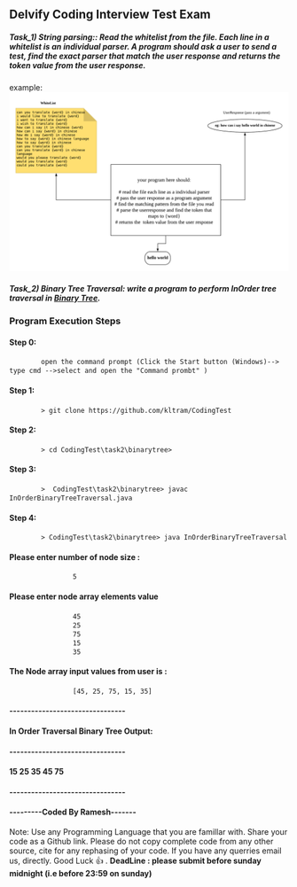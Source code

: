 ## Delvify Coding Interview Test Exam

##### Task_1) String parsing:: Read the whitelist from the file. Each line in a whitelist is an individual parser. A program should ask a user to send a test, find the exact parser that match the user response and returns the token value from the user response. 
example: ![Task 1](/images/Task1.png)

##### Task_2) Binary Tree Traversal: write a program to perform InOrder tree traversal in [Binary Tree](https://en.wikipedia.org/wiki/Tree_traversal).
	
###	Program Execution Steps

####	Step 0: 
			open the command prompt (Click the Start button (Windows)--> type cmd -->select and open the "Command prombt" )
####	Step 1: 
			> git clone https://github.com/kltram/CodingTest
####	Step 2: 
			> cd CodingTest\task2\binarytree>
####	Step 3: 
			>  CodingTest\task2\binarytree> javac InOrderBinaryTreeTraversal.java
####	Step 4: 
			> CodingTest\task2\binarytree> java InOrderBinaryTreeTraversal

####			Please enter number of node size :
					5
####			Please enter node array elements value
					45
					25
					75
					15
					35
####			The Node array input values from user is :
					[45, 25, 75, 15, 35]

####			--------------------------------

####			In Order Traversal Binary Tree Output:

####			--------------------------------
####			15 25 35 45 75
####			--------------------------------

####			---------Coded By Ramesh-------


Note: Use any Programming Language that you are famillar with. Share your code as a Github link. Please do not copy complete code from any other source, cite for any rephasing of your code. If you have any querries email us, directly.
Good Luck :+1: .
**DeadLine : please submit before sunday midnight (i.e before 23:59 on sunday)**
